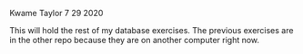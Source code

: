 Kwame Taylor 7 29 2020

This will hold the rest of my database exercises. The previous exercises are in the other repo because they are on another computer right now.